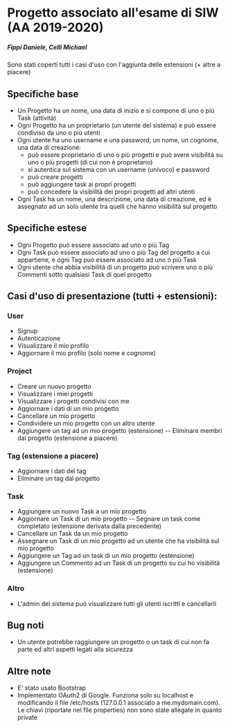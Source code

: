 # Progetto associato all'esame di SIW (AA 2019-2020)
##### Fippi Daniele, Celli Michael

Sono stati coperti tutti i casi d'uso con l'aggiunta delle estensioni (+ altre a piacere)

## Specifiche base

- Un Progetto ha un nome, una data di inizio e si compone di uno o più Task (attività)
- Ogni Progetto ha un proprietario (un utente del sistema) e può essere condiviso da uno o più utenti
- Ogni utente ha uno username e una password, un nome, un cognome, una data di creazione:
	- può essere proprietario di uno o più progetti e può avere visibilità su uno o più progetti (di cui non è proprietario)
	- si autentica sul sistema con un username (univoco) e password
	- può creare progetti
	- può aggiungere task ai propri progetti
	- può concedere la visibilità dei propri progetti ad altri utenti
- Ogni Task ha un nome, una descrizione, una data di creazione, ed è
assegnato ad un solo utente tra quelli che hanno visibilità sul
progetto

## Specifiche estese
- Ogni Progetto può essere associato ad uno o più Tag
- Ogni Task può essere associato ad uno o più Tag del progetto a cui appartiene, e ogni Tag può essere associato ad uno o più Task
- Ogni utente che abbia visibilità di un progetto può scrivere uno o più Commenti sotto qualsiasi Task di quel progetto

## Casi d'uso di presentazione (tutti + estensioni):

### User
- Signup
- Autenticazione
- Visualizzare il mio profilo
- Aggiornare il mio profilo (solo nome e cognome)

### Project
- Creare un nuovo progetto
- Visualizzare i miei progetti
- Visualizzare i progetti condivisi con me
- Aggiornare i dati di un mio progetto
- Cancellare un mio progetto
- Condividere un mio progetto con un altro utente
- Aggiungere un tag ad un mio progetto (estensione)
-- Eliminare membri dal progetto (estensione a piacere)

### Tag (estensione a piacere)
- Aggiornare i dati del tag
- Eliminare un tag dal progetto

### Task
- Aggiungere un nuovo Task a un mio progetto
- Aggiornare un Task di un mio progetto
-- Segnare un task come completato (estensione derivata dalla precedente)
- Cancellare un Task da un mio progetto
- Assegnare un Task di un mio progetto ad un utente che ha visibilità sul mio
progetto
- Aggiungere un Tag ad un task di un mio progetto (estensione)
- Aggiungere un Commento ad un Task di un progetto su cui ho visibilità
(estensione)

### Altro
- L'admin del sistema può visualizzare tutti gli utenti iscritti e cancellarli

## Bug noti
- Un utente potrebbe raggiungere un progetto o un task di cui non fa parte ed altri aspetti legati alla sicurezza

## Altre note
- E' stato usato Bootstrap
- Implementato OAuth2 di Google. Funziona solo su localhost e modificando il file /etc/hosts (127.0.0.1 associato a me.mydomain.com). Le chiavi (riportate nel file properties) non sono state allegate in quanto private

